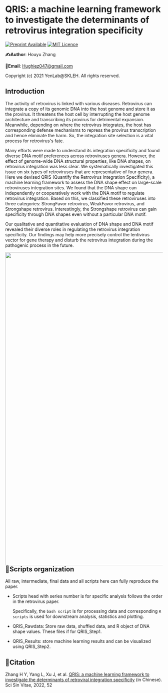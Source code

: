 # **QRIS: a machine learning framework to investigate the determinants of retrovirus integration specificity**
[![Preprint Available](https://img.shields.io/badge/Preprint-online-green.svg)]() [![MIT Licence](https://badges.frapsoft.com/os/mit/mit.svg?v=103)](https://opensource.org/licenses/mit-license.php)

**:writing_hand:Author**: Houyu Zhang

**:email:Email**: Hughiez047@gmail.com

Copyright (c) 2021 YenLab@SKLEH. All rights reserved.

## Introduction

The activity of retrovirus is linked with various diseases. Retrovirus can integrate a copy of its genomic DNA into the host genome and store it as the provirus. It threatens the host cell by interrupting the host genome architecture and transcribing its provirus for detrimental expansion. Meanwhile, depending on where the retrovirus integrates, the host has corresponding defense mechanisms to repress the provirus transcription and hence eliminate the harm. So, the integration site selection is a vital process for retrovirus's fate. 

Many efforts were made to understand its integration specificity and found diverse DNA motif preferences across retroviruses genera. However, the effect of genome-wide DNA structural properties, like DNA shapes, on retrovirus integration was less clear. We systematically investigated this issue on six types of retroviruses that are representative of four genera. Here we devised QRIS (Quantify the Retrovirus Integration Specificity), a machine learning framework to assess the DNA shape effect on large-scale retroviruses integration sites. We found that the DNA shape can independently or cooperatively work with the DNA motif to regulate retrovirus integration. Based on this, we classified these retroviruses into three categories: StrongFavor retrovirus, WeakFavor retrovirus, and Strongshape retrovirus. Interestingly, the Strongshape retrovirus can gain specificity through DNA shapes even without a particular DNA motif. 

Our qualitative and quantitative evaluation of DNA shape and DNA motif revealed their diverse roles in regulating the retrovirus integration specificity. Our findings may help more precisely control the lentivirus vector for gene therapy and disturb the retrovirus integration during the pathogenic process in the future. 

<img align="left" width=1000 src="https://github.com/YenLab/QRIS/blob/main/GraphicalAbstract.png">

## :file_folder:Scripts organization

All raw, intermediate, final data and all scripts here can fully reproduce the paper.

- Scripts head with series number is for specific analysis follows the order in the retrovirus paper.

  Specifically, the `bash script` is for processing data and corresponding `R scripts` is used for downstream analysis, statistics and plotting.
  
- QRIS_Rawdata: Store raw data, shuffled data, and R object of DNA shape values. These files if for QRIS_Step1.
- QRIS_Results: store machine learning results and can be visualized using QRIS_Step2.

## :bookmark_tabs:Citation

Zhang H Y, Yang L, Xu J, et al. [QRIS: a machine learning framework to investigate the determinants of retroviral integration specificity](10.1360/SSV-2021-0118) (in Chinese). Sci Sin Vitae, 2022, 52

